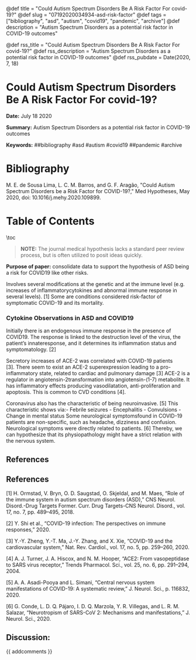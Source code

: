 @def title = "Could Autism Spectrum Disorders Be A Risk Factor For covid-19?"
@def slug = "07192020034934-asd-risk-factor"
@def tags = ["bibliography", "asd", "autism", "covid19", "pandemic", "archive"]
@def description = "Autism Spectrum Disorders as a potential risk factor in COVID-19 outcomes"

@def rss_title = "Could Autism Spectrum Disorders Be A Risk Factor For covid-19?"
@def rss_description = "Autism Spectrum Disorders as a potential risk factor in COVID-19 outcomes"
@def rss_pubdate = Date(2020, 7, 18)


Could Autism Spectrum Disorders Be A Risk Factor For covid-19?
=========

**Date:** July 18 2020

**Summary:** Autism Spectrum Disorders as a potential risk factor in COVID-19 outcomes

**Keywords:** ##bibliography #asd #autism #covid19 ##pandemic #archive

Bibliography
==========

M. E. de Sousa Lima, L. C. M. Barros, and G. F. Aragão, "Could Autism Spectrum Disorders be a Risk Factor for COVID-19?," Med Hypotheses, May 2020, doi: 10.1016/j.mehy.2020.109899.

Table of Contents
=========

\toc

> **NOTE:** The journal medical hypothesis lacks a standard peer review process, but is often utilized to posit ideas quickly.


**Purpose of paper:** consolidate data to support the hypothesis of ASD being a risk for COVID19 like other risks.

Involves several modifications at the genetic and at the immune level (e.g. increases of inflammatorycytokines and abnormal immune response in several levels). [1] Some are conditions considered risk-factor of symptomatic COVID-19 and its mortality.

### Cytokine Observations in ASD and COVID19

Initially there is an endogenous immune response in the presence of COVID19. The response is linked to the destruction level of the virus, the patient’s innateresponse, and it determines its inflammation status and symptomatology. [2]

Secretory increases of ACE-2 was correlated with COVID-19 patients [3]. There seem to exist an ACE-2 superexpression leading to a pro-inflammatory state, related to cardiac and pulmonary damage [3] ACE-2 is a regulator in angiotensin-2transformation into angiotensin-(1-7) metabolite. It has inflammatory effects producing vasodilatation, anti-proliferation and apoptosis. This is common to CVD conditions [4].

Coronavirus also has the characteristic of being neuroinvasive. [5] This characteristic shows via:- Febrile seizures - Encephalitis - Convulsions - Change in mental status Some neurological symptomsfound in COVID-19 patients are non-specific, such as headache, dizziness and confusion. Neurological symptoms were directly related to patients. [6] Thereby, we can hypothesize that its physiopathology might have a strict relation with the nervous system.

## References

## References

[1] H. Ormstad, V. Bryn, O. D. Saugstad, O. Skjeldal, and M. Maes, “Role of the immune system in autism spectrum disorders (ASD),” CNS Neurol. Disord.-Drug Targets Former. Curr. Drug Targets-CNS Neurol. Disord., vol. 17, no. 7, pp. 489–495, 2018.

[2] Y. Shi et al., “COVID-19 infection: The perspectives on immune responses,” 2020.

[3] Y.-Y. Zheng, Y.-T. Ma, J.-Y. Zhang, and X. Xie, “COVID-19 and the cardiovascular system,” Nat. Rev. Cardiol., vol. 17, no. 5, pp. 259–260, 2020.

[4] A. J. Turner, J. A. Hiscox, and N. M. Hooper, “ACE2: From vasopeptidase to SARS virus receptor,” Trends Pharmacol. Sci., vol. 25, no. 6, pp. 291–294, 2004.

[5] A. A. Asadi-Pooya and L. Simani, “Central nervous system manifestations of COVID-19: A systematic review,” J. Neurol. Sci., p. 116832, 2020.

[6] G. Conde, L. D. Q. Pájaro, I. D. Q. Marzola, Y. R. Villegas, and L. R. M. Salazar, “Neurotropism of SARS-CoV 2: Mechanisms and manifestations,” J. Neurol. Sci., 2020.
## Discussion: 

{{ addcomments }}
